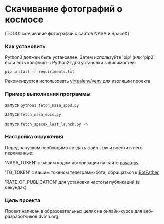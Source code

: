 # Скачивание фотографий о космосе

[TODO: скачивание фотографий с сайтов NASA и SpaceX]

### Как установить

Python3 должен быть установлен. Затем используйте 'pip' (или 'pip3' если есть конфликт с Python2) для установки зависимостей:

```pip install -r requiriments.txt```

Рекомендуется использовать [virtualenv/venv](https://docs.python.org/3/library/venv.html) для изоляции проекта.

### Пример выполнения программы

запуск `python3 fetch_nasa_apod.py`

запуск `fetch_nasa_epic.py`

запуск `fetch_spacex_last_launch.py -h`

### Настройка окружения

Перед запуском необходимо создать файл `.env` и внести в него переменные:

'NASA_TOKEN' с вашим кодом авторизации на сайте [nasa.gov](https://api.nasa.gov) 

'TG_TOKEN' с вашим токеном телеграмм-бота, обращаться к [BotFather](https://telegram.me/BotFather)

'RATE_OF_PUBLICATION' для установки частоты публикаций (в секундах)

### Цель проекта

Проект написан в образовательных целях на онлайн-курсе для веб-разработчиков dvmn.org.

